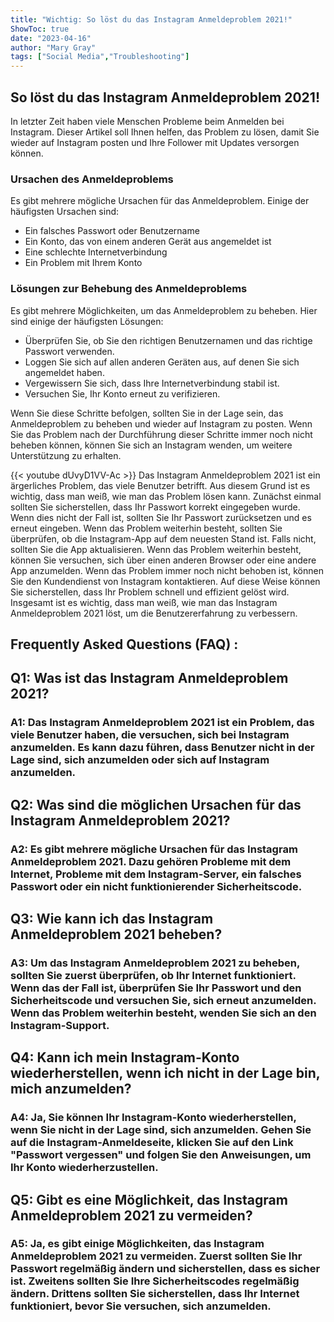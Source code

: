 ```yaml
---
title: "Wichtig: So löst du das Instagram Anmeldeproblem 2021!"
ShowToc: true 
date: "2023-04-16"
author: "Mary Gray" 
tags: ["Social Media","Troubleshooting"]
---
```

## So löst du das Instagram Anmeldeproblem 2021!

In letzter Zeit haben viele Menschen Probleme beim Anmelden bei Instagram. Dieser Artikel soll Ihnen helfen, das Problem zu lösen, damit Sie wieder auf Instagram posten und Ihre Follower mit Updates versorgen können.

### Ursachen des Anmeldeproblems

Es gibt mehrere mögliche Ursachen für das Anmeldeproblem. Einige der häufigsten Ursachen sind:

* Ein falsches Passwort oder Benutzername
* Ein Konto, das von einem anderen Gerät aus angemeldet ist
* Eine schlechte Internetverbindung
* Ein Problem mit Ihrem Konto

### Lösungen zur Behebung des Anmeldeproblems

Es gibt mehrere Möglichkeiten, um das Anmeldeproblem zu beheben. Hier sind einige der häufigsten Lösungen:

* Überprüfen Sie, ob Sie den richtigen Benutzernamen und das richtige Passwort verwenden.
* Loggen Sie sich auf allen anderen Geräten aus, auf denen Sie sich angemeldet haben.
* Vergewissern Sie sich, dass Ihre Internetverbindung stabil ist.
* Versuchen Sie, Ihr Konto erneut zu verifizieren.

Wenn Sie diese Schritte befolgen, sollten Sie in der Lage sein, das Anmeldeproblem zu beheben und wieder auf Instagram zu posten. Wenn Sie das Problem nach der Durchführung dieser Schritte immer noch nicht beheben können, können Sie sich an Instagram wenden, um weitere Unterstützung zu erhalten.

{{< youtube dUvyD1VV-Ac >}} 
Das Instagram Anmeldeproblem 2021 ist ein ärgerliches Problem, das viele Benutzer betrifft. Aus diesem Grund ist es wichtig, dass man weiß, wie man das Problem lösen kann. Zunächst einmal sollten Sie sicherstellen, dass Ihr Passwort korrekt eingegeben wurde. Wenn dies nicht der Fall ist, sollten Sie Ihr Passwort zurücksetzen und es erneut eingeben. Wenn das Problem weiterhin besteht, sollten Sie überprüfen, ob die Instagram-App auf dem neuesten Stand ist. Falls nicht, sollten Sie die App aktualisieren. Wenn das Problem weiterhin besteht, können Sie versuchen, sich über einen anderen Browser oder eine andere App anzumelden. Wenn das Problem immer noch nicht behoben ist, können Sie den Kundendienst von Instagram kontaktieren. Auf diese Weise können Sie sicherstellen, dass Ihr Problem schnell und effizient gelöst wird. Insgesamt ist es wichtig, dass man weiß, wie man das Instagram Anmeldeproblem 2021 löst, um die Benutzererfahrung zu verbessern.

## Frequently Asked Questions (FAQ) :
<h2>Q1: Was ist das Instagram Anmeldeproblem 2021?</h2>

<h3>A1: Das Instagram Anmeldeproblem 2021 ist ein Problem, das viele Benutzer haben, die versuchen, sich bei Instagram anzumelden. Es kann dazu führen, dass Benutzer nicht in der Lage sind, sich anzumelden oder sich auf Instagram anzumelden.</h3>

<h2>Q2: Was sind die möglichen Ursachen für das Instagram Anmeldeproblem 2021?</h2>

<h3>A2: Es gibt mehrere mögliche Ursachen für das Instagram Anmeldeproblem 2021. Dazu gehören Probleme mit dem Internet, Probleme mit dem Instagram-Server, ein falsches Passwort oder ein nicht funktionierender Sicherheitscode.</h3>

<h2>Q3: Wie kann ich das Instagram Anmeldeproblem 2021 beheben?</h2>

<h3>A3: Um das Instagram Anmeldeproblem 2021 zu beheben, sollten Sie zuerst überprüfen, ob Ihr Internet funktioniert. Wenn das der Fall ist, überprüfen Sie Ihr Passwort und den Sicherheitscode und versuchen Sie, sich erneut anzumelden. Wenn das Problem weiterhin besteht, wenden Sie sich an den Instagram-Support.</h3>

<h2>Q4: Kann ich mein Instagram-Konto wiederherstellen, wenn ich nicht in der Lage bin, mich anzumelden?</h2>

<h3>A4: Ja, Sie können Ihr Instagram-Konto wiederherstellen, wenn Sie nicht in der Lage sind, sich anzumelden. Gehen Sie auf die Instagram-Anmeldeseite, klicken Sie auf den Link "Passwort vergessen" und folgen Sie den Anweisungen, um Ihr Konto wiederherzustellen.</h3>

<h2>Q5: Gibt es eine Möglichkeit, das Instagram Anmeldeproblem 2021 zu vermeiden?</h2>

<h3>A5: Ja, es gibt einige Möglichkeiten, das Instagram Anmeldeproblem 2021 zu vermeiden. Zuerst sollten Sie Ihr Passwort regelmäßig ändern und sicherstellen, dass es sicher ist. Zweitens sollten Sie Ihre Sicherheitscodes regelmäßig ändern. Drittens sollten Sie sicherstellen, dass Ihr Internet funktioniert, bevor Sie versuchen, sich anzumelden.</h3>


